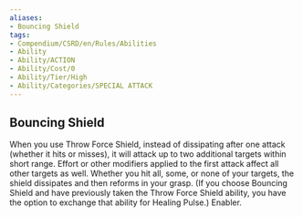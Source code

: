 ```yaml
---
aliases:
- Bouncing Shield
tags:
- Compendium/CSRD/en/Rules/Abilities
- Ability
- Ability/ACTION
- Ability/Cost/0
- Ability/Tier/High
- Ability/Categories/SPECIAL ATTACK
---
```


  
## Bouncing Shield  
When you use Throw Force Shield, instead of dissipating after one attack (whether it hits or misses), it will attack up to two additional targets within short range. Effort or other modifiers applied to the first attack affect all other targets as well. Whether you hit all, some, or none of your targets, the shield dissipates and then reforms in your grasp. (If you choose Bouncing Shield and have previously taken the Throw Force Shield ability, you have the option to exchange that ability for Healing Pulse.) Enabler. 